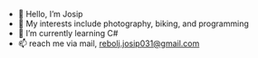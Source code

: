 - 👋 Hello, I’m Josip
- 👀 My interests include photography, biking, and programming
- 🌱 I’m currently learning C#
- 📫 reach me via mail, rebolj.josip031@gmail.com

<!---
Jozaos/Jozaos is a ✨ special ✨ repository because its `README.md` (this file) appears on your GitHub profile.
You can click the Preview link to take a look at your changes.
--->
